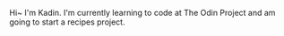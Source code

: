 Hi~ I'm Kadin. I'm currently learning to code at The Odin Project and am going to start a recipes project. 